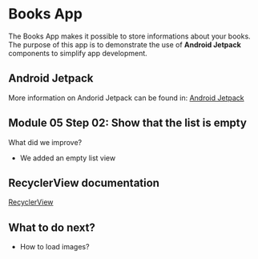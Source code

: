# Books App
The Books App makes it possible to store informations about your books. The purpose of this app is to demonstrate the use of **Android Jetpack** components to simplify app development.

## Android Jetpack
More information on Andorid Jetpack can be found in:
[Android Jetpack](https://developer.android.com/jetpack)

## Module 05 Step 02: Show that the list is empty
What did we improve?
- We added an empty list view

## RecyclerView documentation
[RecyclerView](https://developer.android.com/guide/topics/ui/layout/recyclerview)

## What to do next?
- How to load images?
